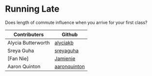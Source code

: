 # Running Late
Does length of commute influence when you arrive for your first class?

| Contributers | Github |
|--------------|--------|
| Alycia Butterworth | [alyciakb](https://github.com/alyciakb) |
| Sreya Guha | [sreyaguha](https://github.com/sreyaguha) |
| [Fan Nie] | [Jamienie](https://github.com/Jamienie) |
| Aaron Quinton | [aaronquinton](https://github.com/aaronquinton) |
